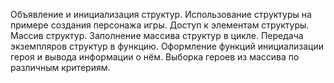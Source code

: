Объявление и инициализация структур. Использование структуры на примере создания персонажа игры.  Доступ к элементам структуры. Массив структур. Заполнение массива структур в цикле. Передача экземпляров структур в функцию. Оформление функций инициализации героя и вывода информации о нём. Выборка героев из массива по различным критериям.